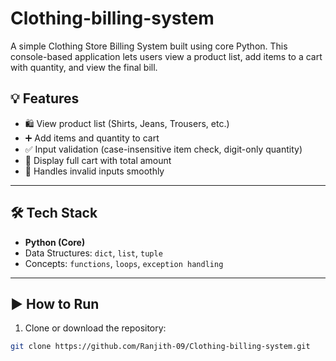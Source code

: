# Clothing-billing-system
A simple Clothing Store Billing System built using core Python. This console-based application lets users view a product list, add items to a cart with quantity, and view the final bill.

## 💡 Features

- 🛍️ View product list (Shirts, Jeans, Trousers, etc.)
- ➕ Add items and quantity to cart
- ✅ Input validation (case-insensitive item check, digit-only quantity)
- 🧾 Display full cart with total amount
- 🚫 Handles invalid inputs smoothly

---

## 🛠️ Tech Stack

- **Python (Core)**
- Data Structures: `dict`, `list`, `tuple`
- Concepts: `functions`, `loops`, `exception handling`

---

## ▶️ How to Run

1. Clone or download the repository:

```bash
git clone https://github.com/Ranjith-09/Clothing-billing-system.git
